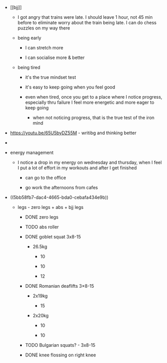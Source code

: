 - [[bjj]]
	 - I got angry that trains were late. I should leave 1 hour, not 45 min before to eliminate worry about the train being late. I can do chess puzzles on my way there

	 - being early
		 - I can stretch more

		 - I can socialise more & better

	 - being tired
		 - it's the true mindset test

		 - it's easy to keep going when you feel good

		 - even when tired, once you get to a place where I notice progress, especially thru failure I feel more energetic and more eager to keep going
			 - when not noticing progress, that is the true test of the iron mind

- https://youtu.be/65U5byDZ55M - writibg  and thinking better

- 

- energy management
	 - I notice a drop in my energy on wednesday and thursday, when I feel I put a lot of effort in my workouts and after I get finished
		 - can go to the office

		 - go work the afternoons from cafes

- ((5bb58fb7-dac4-4665-bda0-cebafa434e9b))
	 - legs - zero legs + abs + bjj legs 
		 - DONE zero legs

		 - TODO abs roller

		 - DONE goblet squat 3x8-15
			 - 26.5kg
				 - 10

				 - 10

				 - 12

		 - DONE Romanian deaflifts 3×8-15
			 - 2x19kg
				 - 15

			 - 2x20kg
				 - 10

				 - 10

		 - TODO Bulgarian squats? - 3x8-15

		 - DONE knee flossing on right knee
